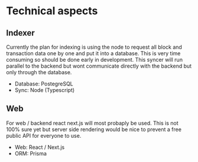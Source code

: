 # Technical aspects
## Indexer
Currently the plan for indexing is using the node to request all block and transaction data one by one and put it into a database. This is very time consuming so should be done early in development. This syncer will run parallel to the backend but wont communicate directly with the backend but only through the database.

- Database: PostegreSQL
- Sync: Node (Typescript)

## Web
For web / backend react next.js will most probaply be used. This is not 100% sure yet but server side rendering would be nice to prevent a free public API for everyone to use.

- Web: React / Next.js
- ORM: Prisma
